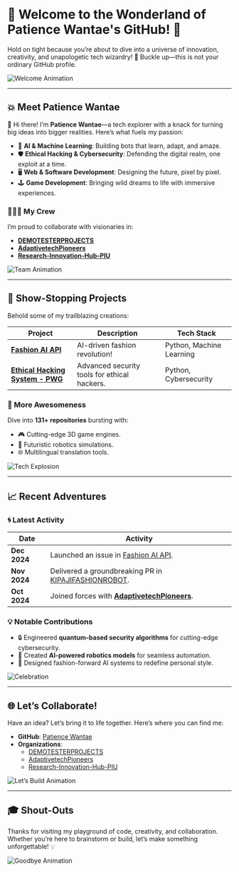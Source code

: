 # 🎢 Welcome to the Wonderland of Patience Wantae's GitHub! 🌟

Hold on tight because you’re about to dive into a universe of innovation, creativity, and unapologetic tech wizardry! 🚀 Buckle up—this is not your ordinary GitHub profile. 

![Welcome Animation](https://media.giphy.com/media/26ufdipQqU2lhNA4g/giphy.gif)

---

## 💥 Meet Patience Wantae

👋 Hi there! I’m **Patience Wantae**—a tech explorer with a knack for turning big ideas into bigger realities. Here’s what fuels my passion:

- 🤖 **AI & Machine Learning**: Building bots that learn, adapt, and amaze.  
- 🛡️ **Ethical Hacking & Cybersecurity**: Defending the digital realm, one exploit at a time.  
- 🖥️ **Web & Software Development**: Designing the future, pixel by pixel.  
- 🕹️ **Game Development**: Bringing wild dreams to life with immersive experiences.

### 🧑‍🤝‍🧑 My Crew

I’m proud to collaborate with visionaries in:

- **[DEMOTESTERPROJECTS](https://github.com/DEMOTESTERPROJECTS)**  
- **[AdaptivetechPioneers](https://github.com/AdaptivetechPioneers)**  
- **[Research-Innovation-Hub-PIU](https://github.com/Research-Innovation-Hub-PIU)**

![Team Animation](https://media.giphy.com/media/5ntdy5Ban1dIY/giphy.gif)

---

## 🌟 Show-Stopping Projects

Behold some of my trailblazing creations:

| **Project** | **Description** | **Tech Stack** |
|-------------|-----------------|----------------|
| [**Fashion AI API**](https://github.com/Patiencewantae123/fashion_ai_api) | AI-driven fashion revolution! | Python, Machine Learning |
| [**Ethical Hacking System - PWG**](https://github.com/Patiencewantae123/Ethicalhackingsystem-PWG) | Advanced security tools for ethical hackers. | Python, Cybersecurity |

### 🚀 More Awesomeness
Dive into **131+ repositories** bursting with:

- 🎮 Cutting-edge 3D game engines.
- 🤖 Futuristic robotics simulations.
- 🌐 Multilingual translation tools.

![Tech Explosion](https://media.giphy.com/media/xT9IgzoKnwFNmISR8I/giphy.gif)

---

## 📈 Recent Adventures

### 🌀 Latest Activity

| **Date** | **Activity** |
|----------|--------------|
| **Dec 2024** | Launched an issue in [Fashion AI API](https://github.com/Patiencewantae123/fashion_ai_api). |
| **Nov 2024** | Delivered a groundbreaking PR in [KIPAJIFASHIONROBOT](https://github.com/Research-Innovation-Hub-PIU/KIPAJIFASHIONROBOT). |
| **Oct 2024** | Joined forces with **[AdaptivetechPioneers](https://github.com/AdaptivetechPioneers)**. |

### 💡 Notable Contributions

- 🔒 Engineered **quantum-based security algorithms** for cutting-edge cybersecurity.
- 🤖 Created **AI-powered robotics models** for seamless automation.
- 💃 Designed fashion-forward AI systems to redefine personal style.

![Celebration](https://media.giphy.com/media/3o7abKhOpu0NwenH3O/giphy.gif)

---

## 🌐 Let’s Collaborate!

Have an idea? Let’s bring it to life together. Here’s where you can find me:

- **GitHub**: [Patience Wantae](https://github.com/Patiencewantae123)  
- **Organizations**:  
  - [DEMOTESTERPROJECTS](https://github.com/DEMOTESTERPROJECTS)  
  - [AdaptivetechPioneers](https://github.com/AdaptivetechPioneers)  
  - [Research-Innovation-Hub-PIU](https://github.com/Research-Innovation-Hub-PIU)

![Let’s Build Animation](https://media.giphy.com/media/3o6MbkH2C5K6jCdrDq/giphy.gif)

---

## 🎓 Shout-Outs

Thanks for visiting my playground of code, creativity, and collaboration. Whether you’re here to brainstorm or build, let’s make something unforgettable! 💡

![Goodbye Animation](https://media.giphy.com/media/QHE5gWI0QjqF2/giphy.gif)

